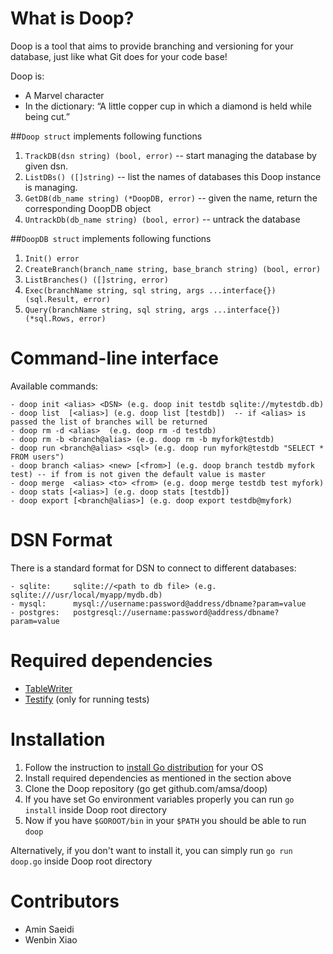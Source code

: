 What is Doop?
=============
Doop is a tool that aims to provide branching and versioning for your database, just like what Git does for your code base! 

Doop is:

- A Marvel character 
- In the dictionary: “A little copper cup in which a diamond is held while being cut.”

##`Doop struct` implements following functions
1. `TrackDB(dsn string) (bool, error)` -- start managing the database by given dsn.
2. `ListDBs() ([]string)` -- list the names of databases this Doop instance is managing.
3. `GetDB(db_name string) (*DoopDB, error)` -- given the name, return the corresponding DoopDB object 
4. `UntrackDb(db_name string) (bool, error)` -- untrack the database 

##`DoopDB struct` implements following functions
1. `Init() error`
2. `CreateBranch(branch_name string, base_branch string) (bool, error)`
3. `ListBranches() ([]string, error)` 
4. `Exec(branchName string, sql string, args ...interface{}) (sql.Result, error)`
5. `Query(branchName string, sql string, args ...interface{}) (*sql.Rows, error)`


Command-line interface
=======================
Available commands:
```
- doop init <alias> <DSN> (e.g. doop init testdb sqlite://mytestdb.db)
- doop list  [<alias>] (e.g. doop list [testdb])  -- if <alias> is passed the list of branches will be returned
- doop rm -d <alias>  (e.g. doop rm -d testdb)
- doop rm -b <branch@alias> (e.g. doop rm -b myfork@testdb)
- doop run <branch@alias> <sql> (e.g. doop run myfork@testdb "SELECT * FROM users")
- doop branch <alias> <new> [<from>] (e.g. doop branch testdb myfork test) -- if from is not given the default value is master
- doop merge  <alias> <to> <from> (e.g. doop merge testdb test myfork)
- doop stats [<alias>] (e.g. doop stats [testdb])
- doop export [<branch@alias>] (e.g. doop export testdb@myfork)
```

DSN Format
===========
There is a standard format for DSN to connect to different databases:
```
- sqlite:     sqlite://<path to db file> (e.g. sqlite:///usr/local/myapp/mydb.db)
- mysql:      mysql://username:password@address/dbname?param=value
- postgres:   postgresql://username:password@address/dbname?param=value
```

Required dependencies
==================
- [TableWriter](https://github.com/olekukonko/tablewriter)
- [Testify](https://github.com/stretchr/testify) (only for running tests)

Installation
=============
1. Follow the instruction to [install Go distribution](http://golang.org/doc/install) for your OS
2. Install required dependencies as mentioned in the section above
3. Clone the Doop repository (go get github.com/amsa/doop)
4. If you have set Go environment variables properly you can run `go install` inside Doop root directory
5. Now if you have `$GOROOT/bin` in your `$PATH` you should be able to run `doop`

Alternatively, if you don't want to install it, you can simply run `go run doop.go` inside Doop root directory

Contributors
============
- Amin Saeidi
- Wenbin Xiao
